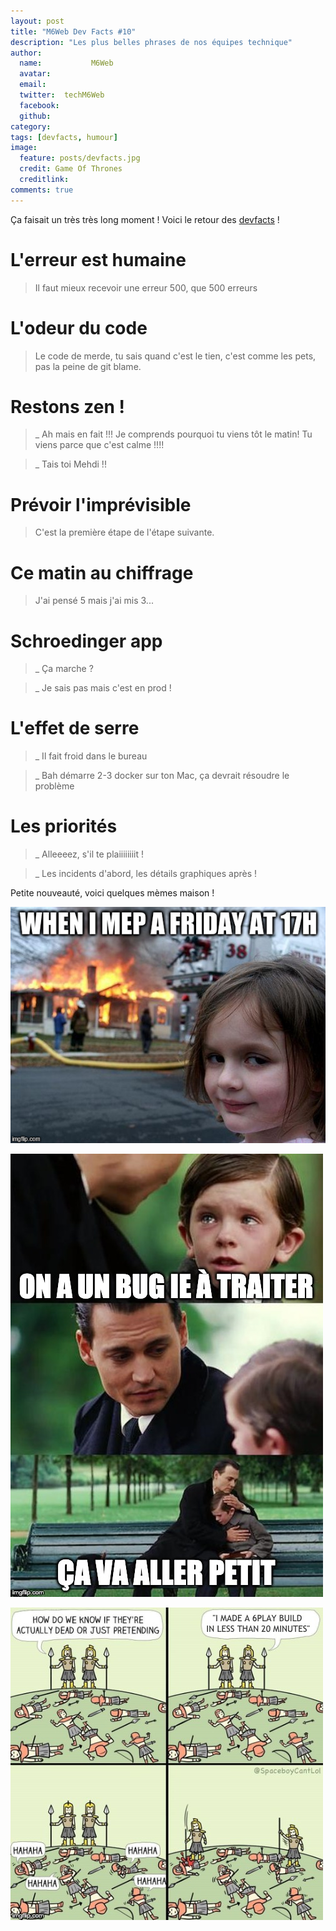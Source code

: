 ```yaml
---
layout: post
title: "M6Web Dev Facts #10"
description: "Les plus belles phrases de nos équipes technique"
author:
  name:           M6Web
  avatar:         
  email:          
  twitter:  techM6Web      
  facebook:       
  github:    
category: 
tags: [devfacts, humour]
image:
  feature: posts/devfacts.jpg
  credit: Game Of Thrones
  creditlink: 
comments: true  
---
```


Ça faisait un très très long moment ! Voici le retour des [devfacts](/tags.html#devfacts) !

# L'erreur est humaine
> Il faut mieux recevoir une erreur 500, que 500 erreurs

# L'odeur du code
> Le code de merde, tu sais quand c'est le tien, c'est comme les pets, pas la peine de git blame.

# Restons zen !
> _ Ah mais en fait !!! Je comprends pourquoi tu viens tôt le matin! Tu viens parce que c'est calme !!!!

>_ Tais toi Mehdi !!

# Prévoir l'imprévisible
> C'est la première étape de l'étape suivante.

# Ce matin au chiffrage 
> J'ai pensé 5 mais j'ai mis 3...

# Schroedinger app
> _ Ça marche ?

>_ Je sais pas mais c'est en prod !

# L'effet de serre
> _ Il fait froid dans le bureau

> _ Bah démarre 2-3 docker sur ton Mac, ça devrait résoudre le problème

# Les priorités
> _ Alleeeez, s'il te plaiiiiiiiit !

> _ Les incidents d'abord, les détails graphiques après !

Petite nouveauté, voici quelques mèmes maison !

![mep](/images/posts/dev-facts-10/mep.jpg)

![bug](/images/posts/dev-facts-10/bug.jpg)

![bug](/images/posts/dev-facts-10/build.png)

